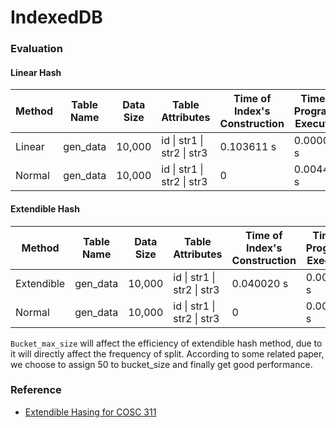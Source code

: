 # IndexedDB



### Evaluation

#### Linear Hash
| Method     | Table Name | Data Size | Table Attributes           | Time of Index's Construction | Time of Program's Execution    |
| ---------- | ---------- | --------- | -------------------------- | ---------------------------- | ------------------------------ |
| Linear     | gen_data   | 10,000    | id \| str1 \| str2 \| str3 | 0.103611 s                   | 0.000008 s                     |
| Normal     | gen_data   | 10,000    | id \| str1 \| str2 \| str3 | 0                            | 0.004412 s                     |

#### Extendible Hash

| Method     | Table Name | Data Size | Table Attributes           | Time of Index's Construction | Time of Program's Execution    |
| ---------- | ---------- | --------- | -------------------------- | ---------------------------- | ------------------------------ |
| Extendible | gen_data   | 10,000    | id \| str1 \| str2 \| str3 | 0.040020 s                   | 0.000006 s                     |
| Normal     | gen_data   | 10,000    | id \| str1 \| str2 \| str3 | 0                            | 0.006323 s                     |

`Bucket_max_size` will affect the efficiency of extendible hash method,
        due to it will directly affect the frequency of split.
        According to some related paper, we choose to assign 50 to bucket_size
        and finally get good performance.

### Reference

- [Extendible Hasing for COSC 311](https://emunix.emich.edu/~shaynes/Papers/ExtendibleHashing/extendibleHashing.html)
